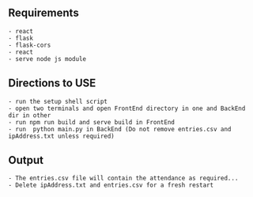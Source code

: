 ## Requirements
    - react
    - flask
    - flask-cors
    - react
    - serve node js module

## Directions to USE
    - run the setup shell script
    - open two terminals and open FrontEnd directory in one and BackEnd dir in other
    - run npm run build and serve build in FrontEnd
    - run  python main.py in BackEnd (Do not remove entries.csv and ipAddress.txt unless required)

## Output
    - The entries.csv file will contain the attendance as required...
    - Delete ipAddress.txt and entries.csv for a fresh restart

